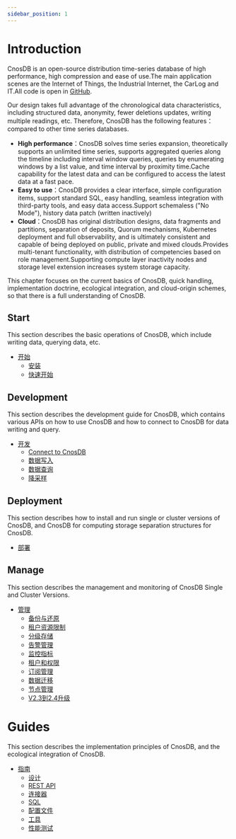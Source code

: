 ```yaml
---
sidebar_position: 1
---
```


# Introduction

CnosDB is an open-source distribution time-series database of high performance, high compression and ease of use.The main application scenes are the Internet of Things, the Industrial Internet, the CarLog and IT.All code is open in [GitHub](https://github.com/cnosdb/cnosdb).

Our design takes full advantage of the chronological data characteristics, including structured data, anonymity, fewer deletions updates, writing multiple readings, etc. Therefore, CnosDB has the following features： compared to other time series databases.

- **High performance**：CnosDB solves time series expansion, theoretically supports an unlimited time series, supports aggregated queries along the timeline including interval window queries, queries by enumerating windows by a list value, and time interval by proximity time.Cache capability for the latest data and can be configured to access the latest data at a fast pace.
- **Easy to use**：CnosDB provides a clear interface, simple configuration items, support standard SQL, easy handling, seamless integration with third-party tools, and easy data access.Support schemaless ("No Mode"), history data patch (written inactively)
- **Cloud**：CnosDB has original distribution designs, data fragments and partitions, separation of deposits, Quorum mechanisms, Kubernetes deployment and full observability, and is ultimately consistent and capable of being deployed on public, private and mixed clouds.Provides multi-tenant functionality, with distribution of competencies based on role management.Supporting compute layer inactivity nodes and storage level extension increases system storage capacity.

This chapter focuses on the current basics of CnosDB, quick handling, implementation doctrine, ecological integration, and cloud-origin schemes, so that there is a full understanding of CnosDB.

## Start

This section describes the basic operations of CnosDB, which include writing data, querying data, etc.

- [开始](./start)
  - [安装](./start/install.md)
  - [快速开始](./start/quick_start.md)

## Development

This section describes the development guide for CnosDB, which contains various APIs on how to use CnosDB and how to connect to CnosDB for data writing and query.

- [开发](./development)
  - [Connect to CnosDB](./develop/api.md)
  - [数据写入](./develop/write.md)
  - [数据查询](./develop/query.md)
  - [降采样](./develop/downsampling.md)

## Deployment

This section describes how to install and run single or cluster versions of CnosDB, and CnosDB for computing storage separation structures for CnosDB.

- [部署](./employ)

## Manage

This section describes the management and monitoring of CnosDB Single and Cluster Versions.

- [管理](./manage)
  - [备份与还原](./manage/backup_restore.md)
  - [租户资源限制](./manage/resource_limit.md)
  - [分级存储](./manage/tierred_storage.md)
  - [告警管理](./manage/alarm_manage.md)
  - [监控指标](./manage/monitor.md)
  - [租户和权限](./manage/tenant.md)
  - [订阅管理](./manage/subscriptions.md)
  - [数据迁移](./manage/datax.md)
  - [节点管理](./manage/node_manage.md)
  - [V2.3到2.4升级](./manage/upgrade_v2.3_to_v2.4.md)

# Guides

This section describes the implementation principles of CnosDB, and the ecological integration of CnosDB.

- [指南](./reference)
  - [设计](/reference/concept_design)
  - [REST API](./reference/res_api.md)
  - [连接器](/reference/README.md)
  - [SQL](/reference/sql.md)
  - [配置文件](/reference/config.md)
  - [工具](/reference/tools.md)
  - [性能测试](/reference/performance.md)

